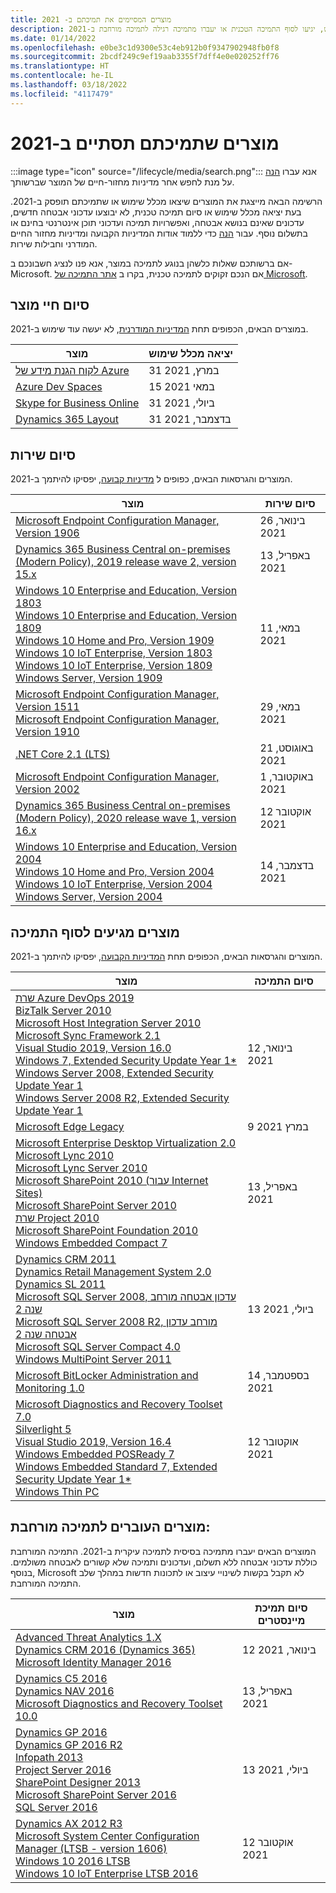 ```yaml
---
title: מוצרים המסיימים את תמיכתם ב- 2021
description: גלו באילו מוצרים לא יעשה עוד שימוש, יגיעו לסוף התמיכה הטכנית או יעברו מתמיכה רגילה לתמיכה מורחבת ב-2021.
ms.date: 01/14/2022
ms.openlocfilehash: e0be3c1d9300e53c4eb912b0f9347902948fb0f8
ms.sourcegitcommit: 2bcdf249c9ef19aab3355f7dff4e0e020252ff76
ms.translationtype: HT
ms.contentlocale: he-IL
ms.lasthandoff: 03/18/2022
ms.locfileid: "4117479"
---
```

# <a name="products-ending-support-in-2021"></a>מוצרים שתמיכתם תסתיים ב-2021

:::image type="icon" source="/lifecycle/media/search.png":::
אנא עברו [הנה](/lifecycle/products/) על מנת לחפש אחר מדיניות מחזור-חיים של המוצר שברשותך.

הרשימה הבאה מייצגת את המוצרים שיצאו מכלל שימוש או שתמיכתם תופסק ב-2021. בעת יציאה מכלל שימוש או סיום תמיכה טכנית, לא יבוצעו עדכוני אבטחה חדשים, עדכונים שאינם בנושא אבטחה, ואפשרויות תמיכה ועדכוני תוכן אינטרנטי בחינם או בתשלום נוסף. עבור [הנה](/lifecycle/overview/product-end-of-support-overview) כדי ללמוד אודות המדיניות הקבועה ומדיניות מחזור החיים המודרני וחבילות שירות.

אם ברשותכם שאלות כלשהן בנוגע לתמיכה במוצר, אנא פנו לנציג חשבונכם ב- Microsoft. אם הנכם זקוקים לתמיכה טכנית, בקרו ב [אתר התמיכה של Microsoft](https://support.microsoft.com/contactus/?ws=support).

## <a name="product-retirements"></a>סיום חיי מוצר

במוצרים הבאים, הכפופים תחת [המדיניות המודרנית](/lifecycle/policies/modern), לא יעשה עוד שימוש ב-2021.

| מוצר | יציאה מכלל שימוש |
| --- | --- |
| [לקוח הגנת מידע של Azure](/lifecycle/products/azure-information-protection-classic-client?branch=live)<br> | 31 במרץ, 2021 |
| [Azure Dev Spaces](/lifecycle/products/azure-dev-spaces?branch=live)<br> | 15 במאי 2021 |
| [Skype for Business Online](/lifecycle/products/skype-for-business-online?branch=live)<br> | 31 ביולי, 2021 |
| [Dynamics 365 Layout](/lifecycle/products/dynamics-365-layout?branch=live)<br> | 31 בדצמבר, 2021 |


## <a name="release-end-of-servicing"></a>סיום שירות

המוצרים והגרסאות הבאים, כפופים ל [מדיניות קבועה](/lifecycle/policies/modern), יפסיקו להיתמך ב-2021.

| מוצר | סיום שירות |
| --- | --- |
| [Microsoft Endpoint Configuration Manager, Version 1906](/lifecycle/products/microsoft-endpoint-configuration-manager?branch=live)<br> | 26 בינואר, 2021 |
| [Dynamics 365 Business Central on-premises (Modern Policy), 2019 release wave 2, version 15.x](/lifecycle/products/dynamics-365-business-central-onpremises-modern-policy?branch=live)<br> | 13 באפריל, 2021 |
| [Windows 10 Enterprise and Education, Version 1803](/lifecycle/products/windows-10-enterprise-and-education?branch=live)<br>[Windows 10 Enterprise and Education, Version 1809](/lifecycle/products/windows-10-enterprise-and-education?branch=live)<br>[Windows 10 Home and Pro, Version 1909](/lifecycle/products/windows-10-home-and-pro?branch=live)<br>[Windows 10 IoT Enterprise, Version 1803](/lifecycle/products/windows-10-iot-enterprise?branch=live)<br>[Windows 10 IoT Enterprise, Version 1809](/lifecycle/products/windows-10-iot-enterprise?branch=live)<br>[Windows Server, Version 1909](/lifecycle/products/windows-server?branch=live)<br> | 11 במאי, 2021 |
| [Microsoft Endpoint Configuration Manager, Version 1511](/lifecycle/products/microsoft-endpoint-configuration-manager?branch=live)<br>[Microsoft Endpoint Configuration Manager, Version 1910](/lifecycle/products/microsoft-endpoint-configuration-manager?branch=live)<br> | 29 במאי, 2021 |
| [.NET Core 2.1 (LTS)](/lifecycle/products/microsoft-net-and-net-core?branch=live)<br> | 21 באוגוסט, 2021 |
| [Microsoft Endpoint Configuration Manager, Version 2002](/lifecycle/products/microsoft-endpoint-configuration-manager?branch=live)<br> | 1 באוקטובר, 2021 |
| [Dynamics 365 Business Central on-premises (Modern Policy), 2020 release wave 1, version 16.x](/lifecycle/products/dynamics-365-business-central-onpremises-modern-policy?branch=live)<br> | 12 אוקטובר 2021‏ |
| [Windows 10 Enterprise and Education, Version 2004](/lifecycle/products/windows-10-enterprise-and-education?branch=live)<br>[Windows 10 Home and Pro, Version 2004](/lifecycle/products/windows-10-home-and-pro?branch=live)<br>[Windows 10 IoT Enterprise, Version 2004](/lifecycle/products/windows-10-iot-enterprise?branch=live)<br>[Windows Server, Version 2004](/lifecycle/products/windows-server?branch=live)<br> | 14 בדצמבר, 2021 |


## <a name="products-reaching-end-of-support"></a>מוצרים מגיעים לסוף התמיכה

המוצרים והגרסאות הבאים, הכפופים תחת [המדיניות הקבועה](/lifecycle/policies/fixed), יפסיקו להיתמך ב-2021.

| מוצר | סיום התמיכה |
| --- | --- |
| [שרת Azure DevOps 2019](/lifecycle/products/azure-devops-server-2019?branch=live)<br>[BizTalk Server 2010](/lifecycle/products/biztalk-server-2010?branch=live)<br>[Microsoft Host Integration Server 2010](/lifecycle/products/microsoft-host-integration-server-2010?branch=live)<br>[Microsoft Sync Framework 2.1](/lifecycle/products/microsoft-sync-framework-21?branch=live)<br>[Visual Studio 2019, Version 16.0](/lifecycle/products/visual-studio-2019?branch=live)<br>[Windows 7, Extended Security Update Year 1*](/lifecycle/products/windows-7?branch=live)<br>[Windows Server 2008, Extended Security Update Year 1](/lifecycle/products/windows-server-2008?branch=live)<br>[Windows Server 2008 R2, Extended Security Update Year 1](/lifecycle/products/windows-server-2008-r2?branch=live)<br> | 12 בינואר, 2021 |
| [Microsoft Edge Legacy](/lifecycle/products/microsoft-edge-legacy?branch=live)<br> | 9 במרץ 2021 |
| [Microsoft Enterprise Desktop Virtualization 2.0](/lifecycle/products/microsoft-enterprise-desktop-virtualization-20?branch=live)<br>[Microsoft Lync 2010](/lifecycle/products/microsoft-lync-2010?branch=live)<br>[Microsoft Lync Server 2010](/lifecycle/products/microsoft-lync-server-2010?branch=live)<br>[Microsoft SharePoint 2010 (עבור Internet Sites)](/lifecycle/products/microsoft-sharepoint-2010?branch=live)<br>[Microsoft SharePoint Server 2010](/lifecycle/products/microsoft-sharepoint-server-2010?branch=live)<br>[שרת Project 2010](/lifecycle/products/project-server-2010?branch=live)<br>[Microsoft SharePoint Foundation 2010](/lifecycle/products/sharepoint-foundation-2010?branch=live)<br>[Windows Embedded Compact 7](/lifecycle/products/windows-embedded-compact-7?branch=live)<br> | 13 באפריל, 2021 |
| [Dynamics CRM 2011](/lifecycle/products/dynamics-crm-2011?branch=live)<br>[Dynamics Retail Management System 2.0](/lifecycle/products/dynamics-retail-management-system-20?branch=live)<br>[Dynamics SL 2011](/lifecycle/products/dynamics-sl-2011?branch=live)<br>[Microsoft SQL Server 2008, עדכון אבטחה מורחב שנה 2](/lifecycle/products/microsoft-sql-server-2008?branch=live)<br>[Microsoft SQL Server 2008 R2, מורחב עדכון אבטחה שנה 2](/lifecycle/products/microsoft-sql-server-2008-r2?branch=live)<br>[Microsoft SQL Server Compact 4.0](/lifecycle/products/microsoft-sql-server-compact-40?branch=live)<br>[Windows MultiPoint Server 2011](/lifecycle/products/windows-multipoint-server-2011?branch=live)<br> | 13 ביולי, 2021 |
| [Microsoft BitLocker Administration and Monitoring 1.0](/lifecycle/products/microsoft-bitlocker-administration-and-monitoring-10?branch=live)<br> | 14 בספטמבר, 2021 |
| [Microsoft Diagnostics and Recovery Toolset 7.0](/lifecycle/products/microsoft-diagnostics-and-recovery-toolset-70?branch=live)<br>[Silverlight 5](/lifecycle/products/silverlight-5?branch=live)<br>[Visual Studio 2019, Version 16.4](/lifecycle/products/visual-studio-2019?branch=live)<br>[Windows Embedded POSReady 7](/lifecycle/products/windows-embedded-posready-7?branch=live)<br>[Windows Embedded Standard 7, Extended Security Update Year 1*](/lifecycle/products/windows-embedded-standard-7?branch=live)<br>[Windows Thin PC](/lifecycle/products/windows-thin-pc?branch=live)<br> | 12 אוקטובר 2021‏ |


## <a name="products-moving-to-extended-support"></a>מוצרים העוברים לתמיכה מורחבת:

המוצרים הבאים יעברו מתמיכה בסיסית לתמיכה עיקרית ב-2021. התמיכה המורחבת כוללת עדכוני אבטחה ללא תשלום, ועדכונים ותמיכה שלא קשורים לאבטחה משולמים. בנוסף, Microsoft לא תקבל בקשות לשינויי עיצוב או לתכונות חדשות במהלך שלב התמיכה המורחבת.

| מוצר | סיום תמיכת מיינסטרים |
| --- | --- |
| [Advanced Threat Analytics 1.X](/lifecycle/products/advanced-threat-analytics-1x?branch=live)<br>[Dynamics CRM 2016 (Dynamics 365)](/lifecycle/products/dynamics-crm-2016-dynamics-365?branch=live)<br>[Microsoft Identity Manager 2016](/lifecycle/products/microsoft-identity-manager-2016?branch=live)<br> | 12 בינואר, 2021 |
| [Dynamics C5 2016](/lifecycle/products/dynamics-c5-2016?branch=live)<br>[Dynamics NAV 2016](/lifecycle/products/dynamics-nav-2016?branch=live)<br>[Microsoft Diagnostics and Recovery Toolset 10.0](/lifecycle/products/microsoft-diagnostics-and-recovery-toolset-100?branch=live)<br> | 13 באפריל, 2021 |
| [Dynamics GP 2016](/lifecycle/products/dynamics-gp-2016?branch=live)<br>[Dynamics GP 2016 R2](/lifecycle/products/dynamics-gp-2016-r2?branch=live)<br>[Infopath 2013](/lifecycle/products/infopath-2013?branch=live)<br>[Project Server 2016](/lifecycle/products/project-server-2016?branch=live)<br>[SharePoint Designer 2013](/lifecycle/products/sharepoint-designer-2013?branch=live)<br>[Microsoft SharePoint Server 2016](/lifecycle/products/sharepoint-server-2016?branch=live)<br>[SQL Server 2016](/lifecycle/products/sql-server-2016?branch=live)<br> | 13 ביולי, 2021 |
| [Dynamics AX 2012 R3](/lifecycle/products/dynamics-ax-2012-r3?branch=live)<br>[Microsoft System Center Configuration Manager (LTSB - version 1606)](/lifecycle/products/microsoft-system-center-configuration-manager-ltsb-version-1606?branch=live)<br>[Windows 10 2016 LTSB](/lifecycle/products/windows-10-2016-ltsb?branch=live)<br>[Windows 10 IoT Enterprise LTSB 2016](/lifecycle/products/windows-10-iot-enterprise-ltsb-2016?branch=live)<br> | 12 אוקטובר 2021‏ |

